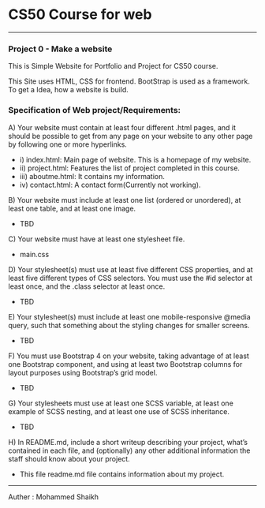 # CS50 Course for web
-----------------------------------------------------------------
### Project 0 - Make a website

This is Simple Website for Portfolio and Project for CS50 course.

This Site uses HTML, CSS for frontend. BootStrap is used as a framework. To get a
Idea, how a website is build.

### Specification of Web project/Requirements:
A) Your website must contain at least four different .html pages, and it should be possible to get from any page on your website to any other page by following one or more hyperlinks.
-    i) index.html: Main page of website. This is a homepage of my website.
-    ii) project.html: Features the list of project completed in this course.
-    iii) aboutme.html: It contains my information.
-    iv) contact.html: A contact form(Currently not working).

B) Your website must include at least one list (ordered or unordered), at least one table, and at least one image.
-    TBD

C) Your website must have at least one stylesheet file.
-    main.css

D) Your stylesheet(s) must use at least five different CSS properties, and at least five different types of CSS selectors. You must use the #id selector at least once, and the .class selector at least once.
-    TBD

E) Your stylesheet(s) must include at least one mobile-responsive @media query, such that something about the styling changes for smaller screens.
-    TBD

F) You must use Bootstrap 4 on your website, taking advantage of at least one Bootstrap component, and using at least two Bootstrap columns for layout purposes using Bootstrap’s grid model.
-    TBD

G) Your stylesheets must use at least one SCSS variable, at least one example of SCSS nesting, and at least one use of SCSS inheritance.
-    TBD

H) In README.md, include a short writeup describing your project, what’s contained in each file, and (optionally) any other additional information the staff should know about your project.
-    This file readme.md file contains information about my project.


-----------------------------------------------------------------
Auther : Mohammed Shaikh
